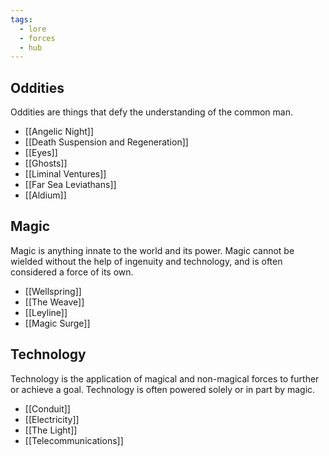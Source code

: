 ```yaml
---
tags:
  - lore
  - forces
  - hub
---
```

## Oddities
Oddities are things that defy the understanding of the common man.
* [[Angelic Night]]
* [[Death Suspension and Regeneration]]  
* [[Eyes]]  
* [[Ghosts]]  
* [[Liminal Ventures]]  
* [[Far Sea Leviathans]]
* [[Aldium]]
## Magic
Magic is anything innate to the world and its power. Magic cannot be wielded without the help of ingenuity and technology, and is often considered a force of its own.
* [[Wellspring]]
* [[The Weave]]
* [[Leyline]]
* [[Magic Surge]]
## Technology
Technology is the application of magical and non-magical forces to further or achieve a goal. Technology is often powered solely or in part by magic.
* [[Conduit]]
* [[Electricity]]  
* [[The Light]]
* [[Telecommunications]]